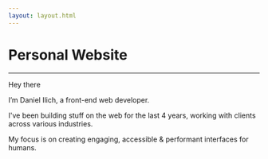 ```yaml
---
layout: layout.html
---
```


# Personal Website

---

Hey there

I’m Daniel Ilich, a front-end web developer.

I've been building stuff on the web for the last 4 years, working with clients across various industries.

My focus is on creating engaging, accessible & performant interfaces for humans.
